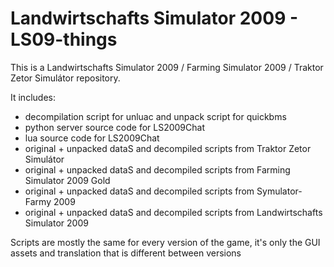 # Landwirtschafts Simulator 2009 - LS09-things
This is a Landwirtschafts Simulator 2009 / Farming Simulator 2009 / Traktor Zetor Simulátor repository.


It includes:
* decompilation script for unluac and unpack script for quickbms
* python server source code for LS2009Chat
* lua source code for LS2009Chat
* original + unpacked dataS and decompiled scripts from Traktor Zetor Simulátor
* original + unpacked dataS and decompiled scripts from Farming Simulator 2009 Gold
* original + unpacked dataS and decompiled scripts from Symulator-Farmy 2009
* original + unpacked dataS and decompiled scripts from Landwirtschafts Simulator 2009

Scripts are mostly the same for every version of the game, it's only the GUI assets and translation that is different between versions
